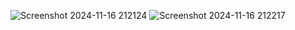 ![Screenshot 2024-11-16 212124](https://github.com/user-attachments/assets/93cffa5b-306a-42f2-b456-46207de6baed)
![Screenshot 2024-11-16 212217](https://github.com/user-attachments/assets/f9d1dd57-66cf-4ca6-86bc-3fd4e7570f39)
